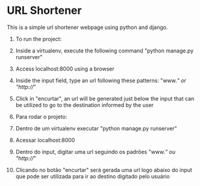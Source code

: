 # URL Shortener
This is a simple url shortener webpage using python and django.

1. To run the project:
2. Inside a virtualenv, execute the following command "python manage.py runserver"
3. Access localhost:8000 using a browser
4. Inside the input field, type an url following these patterns: "www.*" or "http://*"
5. Click in "encurtar", an url will be generated just below the input that can be utilized to go to the destination informed by the user

1. Para rodar o projeto: 
2. Dentro de um virtualenv executar "python manage.py runserver"
3. Acessar localhost:8000
4. Dentro do input, digitar uma url seguindo os padrões "www.*" ou "http://*"
5. Clicando no botão "encurtar" será gerada uma url logo abaixo do input que pode ser utilizada para ir ao destino digitado pelo usuário

